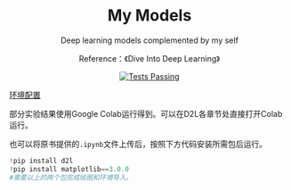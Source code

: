 <h1 align="center">
My Models
</h1>
<p align="center">
Deep learning models complemented by my self 
<p align="center">
Reference：《Dive Into Deep Learning》
 <p align="center">
    <a href="https://zh.d2l.ai/">
      <img alt="Tests Passing" src="https://img.shields.io/badge/D2L-%E4%BB%A3%E7%A0%81%E5%8F%82%E8%80%83-brightgreen" />
    </a>


[环境配置](https://zh.d2l.ai/chapter_installation/index.html)



部分实验结果使用Google Colab运行得到。可以在D2L各章节处直接打开Colab运行。

也可以将原书提供的`.ipynb`文件上传后，按照下方代码安装所需包后运行。

```python
!pip install d2l
!pip install matplotlib==3.0.0
#需要以上的两个包完成绘图和环境导入。
```

